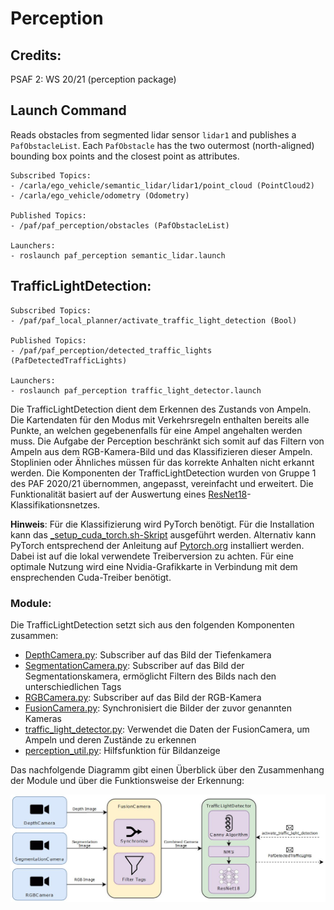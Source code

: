 # Perception

## Credits:

PSAF 2: WS 20/21 (perception package)

## Launch Command

Reads obstacles from segmented lidar sensor ```lidar1``` and publishes a ```PafObstacleList```. Each ```PafObstacle```
has the two outermost (north-aligned) bounding box points and the closest point as attributes.

```
Subscribed Topics:
- /carla/ego_vehicle/semantic_lidar/lidar1/point_cloud (PointCloud2)
- /carla/ego_vehicle/odometry (Odometry)

Published Topics:
- /paf/paf_perception/obstacles (PafObstacleList)

Launchers:
- roslaunch paf_perception semantic_lidar.launch
```

## TrafficLightDetection:

```
Subscribed Topics:
- /paf/paf_local_planner/activate_traffic_light_detection (Bool)

Published Topics:
- /paf/paf_perception/detected_traffic_lights (PafDetectedTrafficLights)

Launchers:
- roslaunch paf_perception traffic_light_detector.launch
```

Die TrafficLightDetection dient dem Erkennen des Zustands von Ampeln. Die Kartendaten für den Modus mit Verkehrsregeln enthalten bereits alle Punkte, an welchen gegebenenfalls für eine Ampel angehalten werden muss. Die Aufgabe der Perception beschränkt sich somit auf das Filtern von Ampeln aus dem RGB-Kamera-Bild und das Klassifizieren dieser Ampeln. Stoplinien oder Ähnliches müssen für das korrekte Anhalten nicht erkannt werden. Die Komponenten der TrafficLightDetection wurden von Gruppe 1 des PAF 2020/21 übernommen, angepasst, vereinfacht und erweitert. Die Funktionalität basiert auf der Auswertung eines [ResNet18](https://pytorch.org/hub/pytorch_vision_resnet/)-Klassifikationsnetzes.

**Hinweis**: Für die Klassifizierung wird PyTorch benötigt. Für die Installation kann das [\_setup_cuda_torch.sh-Skript](../../scripts/subscripts/_setup_cuda_torch.sh) ausgeführt werden. Alternativ kann PyTorch entsprechend der Anleitung auf [Pytorch.org](https://pytorch.org/) installiert werden. Dabei ist auf die lokal verwendete Treiberversion zu achten. Für eine optimale Nutzung wird eine Nvidia-Grafikkarte in Verbindung mit dem ensprechenden Cuda-Treiber benötigt.

### Module:

Die TrafficLightDetection setzt sich aus den folgenden Komponenten zusammen:

- [DepthCamera.py](./src/DepthCamera.py): Subscriber auf das Bild der Tiefenkamera
- [SegmentationCamera.py](./src/SegmentationCamera.py): Subscriber auf das Bild der Segmentationskamera, ermöglicht Filtern des Bilds nach den unterschiedlichen Tags
- [RGBCamera.py](./src/RGBCamera.py): Subscriber auf das Bild der RGB-Kamera
- [FusionCamera.py](./src/FusionCamera.py): Synchronisiert die Bilder der zuvor genannten Kameras
- [traffic_light_detector.py](./src/traffic_light_detector.py): Verwendet die Daten der FusionCamera, um Ampeln und deren Zustände zu erkennen
- [perception_util.py](./src/perception_util.py): Hilfsfunktion für Bildanzeige

Das nachfolgende Diagramm gibt einen Überblick über den Zusammenhang der Module und über die Funktionsweise der Erkennung:

![](../../docs/imgs/trafficlightdetection_diagram.jpg)
